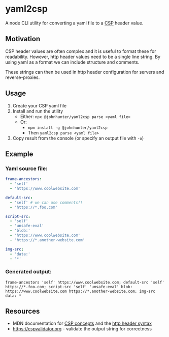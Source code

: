 # yaml2csp

A node CLI utility for converting a yaml file to a [CSP](https://developer.mozilla.org/en-US/docs/Web/HTTP/CSP) header value.

## Motivation

CSP header values are often complex and it is useful to format these for
readability. However, http header values need to be a single line string.
By using yaml as a format we can include structure and comments.

These strings can then be used in http header configuration for servers and
reverse-proxies.

## Usage

1. Create your CSP yaml file
2. Install and run the utility
   - Either: `npx @johnhunter/yaml2csp parse <yaml file>`
   - Or:
     - `npm install -g @johnhunter/yaml2csp`
     - Then `yaml2csp parse <yaml file>`
3. Copy result from the console (or specify an output file with `-o`)

## Example

### Yaml source file:

```yaml
frame-ancestors:
  - 'self'
  - 'https://www.coolwebsite.com'

default-src:
  - 'self' # we can use comments!!
  - 'https://*.foo.com'

script-src:
  - 'self'
  - 'unsafe-eval'
  - 'blob:'
  - 'https://www.coolwebsite.com'
  - 'https://*.another-website.com'

img-src:
  - 'data:'
  - '*'
```

### Generated output:

```text
frame-ancestors 'self' https://www.coolwebsite.com; default-src 'self' https://*.foo.com; script-src 'self' 'unsafe-eval' blob: https://www.coolwebsite.com https://*.another-website.com; img-src data: *
```

## Resources

- MDN documentation for [CSP concepts](https://developer.mozilla.org/en-US/docs/Web/HTTP/CSP) and the [http header syntax](https://developer.mozilla.org/en-US/docs/Web/HTTP/Headers/Content-Security-Policy)
- https://cspvalidator.org - validate the output string for correctness
